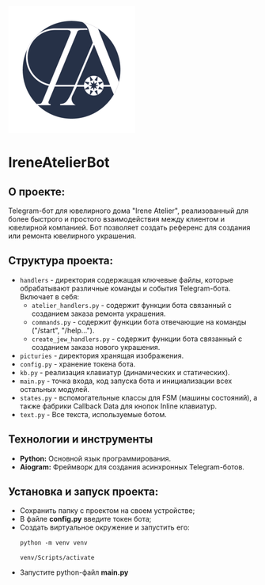 <img src="picturies/logo.png" alt="bot_logo" width="256">

# __IreneAtelierBot__

## О проекте:
Telegram-бот для ювелирного дома "Irene Atelier", реализованный для более быстрого и простого 
взаимодействия между клиентом и ювелирной компанией. Бот позволяет создать референс для создания
или ремонта ювелирного украшения. 
## Структура проекта:
+ ```handlers``` - директория содержащая ключевые файлы, 
которые обрабатывают различные
команды и события Telegram-бота. 
Включает в себя:
  - ```atelier_handlers.py``` - содержит функции бота связанный с созданием заказа ремонта украшения.
  - ```commands.py``` - содержит функции бота отвечающие на команды ("/start", "/help...").
  - ```create_jew_handlers.py``` - содержит функции бота связанный с созданием заказа нового украшения.
+ ```picturies``` - директория хранящая изображения.
+ ```config.py``` - хранение токена бота.
+ ```kb.py``` - реализация клавиатур (динамических и статических).
+ ```main.py``` - точка входа, код запуска бота и инициализации всех остальных модулей.
+ ```states.py``` - вспомогательные классы для FSM (машины состояний),
 а также фабрики Callback Data для кнопок Inline клавиатур.
+ ```text.py``` - Все текста, используемые ботом.

## Технологии и инструменты

- **Python:** Основной язык программирования.
- **Aiogram:** Фреймворк для создания асинхронных Telegram-ботов.

## Установка и запуск проекта:
+ Сохранить папку с проектом на своем устройстве;
+ В файле __config.py__ введите токен бота;
+ Создать виртуальное окружение и запустить его:
  ```
  python -m venv venv
  ```
  ```
  venv/Scripts/activate
  ```
+ Запустите python-файл __main.py__